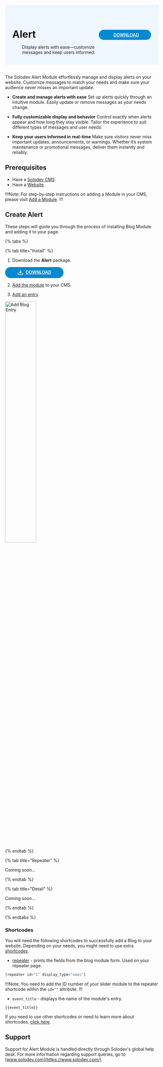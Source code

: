 #

<div style="display: flex; align-items: center; justify-content: space-between; padding: 2rem 1.5rem; margin-bottom: 2rem; background-color: #eef6ff;">
  <div style="display: flex; align-items: center; justify-content: start;">
    <!-- <img src="/static/images/logos/blog-module-icon.jpg" alt="Alert Icon" style="width: 80px;"> -->
    <div>
      <h1 style="margin-left: 0; font-size: 2rem; margin-bottom: 0.25rem;">Alert</h1>
      <p style="padding-left: 2rem; margin-bottom: 0;">Display alerts with ease—customize messages and keep users informed.</p>
    </div>
  </div>
  <a href="https://solodev-alert.s3.us-east-1.amazonaws.com/releases/alert-latest.zip" style="background-color: #0488ce; color: #fff; padding: .5rem 2.5rem; border-radius: 20px; font-weight: 600; display: inline-flex;"><span style="padding-right: .5rem; display: inline-flex; align-items: center;"><svg xmlns="http://www.w3.org/2000/svg" viewBox="0 0 16 16" width="20" height="20" fill="#fff"><path d="M2.75 14A1.75 1.75 0 0 1 1 12.25v-2.5a.75.75 0 0 1 1.5 0v2.5c0 .138.112.25.25.25h10.5a.25.25 0 0 0 .25-.25v-2.5a.75.75 0 0 1 1.5 0v2.5A1.75 1.75 0 0 1 13.25 14Z"></path><path d="M7.25 7.689V2a.75.75 0 0 1 1.5 0v5.689l1.97-1.969a.749.749 0 1 1 1.06 1.06l-3.25 3.25a.749.749 0 0 1-1.06 0L4.22 6.78a.749.749 0 1 1 1.06-1.06l1.97 1.969Z"></path></svg></span>DOWNLOAD</a>
</div>

The Solodev Alert Module effortlessly manage and display alerts on your website. Customize messages to match your needs and make sure your audience never misses an important update.

- **Create and manage alerts with ease** Set up alerts quickly through an intuitive module. Easily update or remove messages as your needs change.

- **Fully customizable display and behavior** Control exactly when alerts appear and how long they stay visible. Tailor the experience to suit different types of messages and user needs.

- **Keep your users informed in real-time** Make sure visitors never miss important updates, announcements, or warnings. Whether it’s system maintenance or promotional messages, deliver them instantly and reliably.

## Prerequisites

- Have a [Solodev CMS](/quickstart).
- Have a [Website](/workspace/websites/add-website/).

!!!Note: 
For step-by-step instructions on adding a Module in your CMS, please visit [Add a Module](/workspace/modules/add-module/).
!!!

## Create Alert

These steps will guide you through the process of installing Blog Module and adding it to your page.

{% tabs %}

{% tab title="Install" %}

1. Download the **Alert** package.

<a href="https://solodev-alert.s3.us-east-1.amazonaws.com/releases/alert-latest.zip" style="background-color: #0488ce; color: #fff; padding: .5rem 2.5rem; border-radius: 20px; font-weight: 600; display: inline-flex;"><span style="padding-right: .5rem; display: inline-flex; align-items: center;"><svg xmlns="http://www.w3.org/2000/svg" viewBox="0 0 16 16" width="20" height="20" fill="#fff"><path d="M2.75 14A1.75 1.75 0 0 1 1 12.25v-2.5a.75.75 0 0 1 1.5 0v2.5c0 .138.112.25.25.25h10.5a.25.25 0 0 0 .25-.25v-2.5a.75.75 0 0 1 1.5 0v2.5A1.75 1.75 0 0 1 13.25 14Z"></path><path d="M7.25 7.689V2a.75.75 0 0 1 1.5 0v5.689l1.97-1.969a.749.749 0 1 1 1.06 1.06l-3.25 3.25a.749.749 0 0 1-1.06 0L4.22 6.78a.749.749 0 1 1 1.06-1.06l1.97 1.969Z"></path></svg></span>DOWNLOAD</a>

2. [Add the module](/workspace/modules/add-module/) to your CMS.

<!-- <img src="/static/images/modules/blog/add-blog.jpg" alt="Add Blog" style="width: 45%; margin-bottom: 20px;"> -->

3. [Add an entry](/workspace/modules/module/add-entry/).

<img src="/static/images/modules/blog/add-entry-blog.jpg" alt="Add Blog Entry" style="width: 45%; margin-bottom: 20px;">

{% endtab %}

{% tab title="Repeater" %}

Coming soon...

<!-- 1. [Create a file](/workspace/websites/add-file/) called `alert-repeater.tpl` on your prefer location. This file will contain the code for your alert bar that will dynamically pull in your alert entries. -->

<!-- <img src="/static/images/modules/blog/blog-repeater-file.jpg" alt="Blog Repeater File" style="width: 45%; margin-bottom: 20px;"> -->
<!--
2. Insert the HTML code into your file to display the blog roll. For example:

```js
<div class="row row-cols-lg-2 row-cols-1">
  <div class="col">
    <img alt="Placeholder image" src="/_/images/blog-image.png" class="img-fluid">
  </div>
  <div class="col">
    <h2>
      <a href="/blog/detail/" class="text-black">Blog title</a>
    </h2>
    <p>Blog intro.</p>
    <p><a class="btn btn-primary" aria-label="Read more about blog" href="/blog/detail/">Read more</a></p>
  </div>
</div>
```

3. Include or replace the code with the shortcodes where needed. For example:

```js
<div class="row row-cols-lg-2 row-cols-1">
  [repeater id="" limit="0, 4" display_type="forum"]
    <div class="col">
      <img alt="Placeholder image" src="[get_asset_file_url id={{blog_image}}]" class="img-fluid">
    </div>
    <div class="col">
      <h2>
        <a href="{{path}}" class="text-black">{{event_title}}</a>
      </h2>
      <p>{{blog_intro}}</p>
      <p><a class="btn btn-primary" aria-label="Read more about {{event_title}}" href="{{path}}">Read more</a></p>
    </div>
  [/repeater]
</div>
```

4. [Insert your blog repeater file](/workspace/websites/page/file-to-page/) into the page you want to display the entries on.

<img src="/static/images/modules/blog/blog-repeater-page.jpg" alt="Blog Repeater on Page" style="width: 85%;">
!-->
{% endtab %}

{% tab title="Detail" %}

Coming soon...

<!-- 1. [Create a file](/workspace/websites/add-file/) called `blog-detail.tpl` on your prefer location. This file will contain the code for your blog entry.

<img src="/static/images/modules/blog/blog-detail-file.jpg" alt="Blog Detail File" style="width: 45%; margin-bottom: 20px;">

2. Insert the HTML code into your file to display the blog content.

3. Include or replace the code with the shortcodes where needed.

4. [Insert your blog detail file](/workspace/websites/page/file-to-page/) into the page you want to display the entries on. -->

{% endtab %}                    

{% endtabs %}

### Shortcodes

You will need the following shortcodes to successfully add a Blog to your website. Depending on your needs, you might need to use extra [shortcodes](/shortcodes/).

- [repeater](/shortcodes/module/#repeater) - prints the fields from the blog module form. Used on your repeater page.

```js
[repeater id="1" display_type="news"]
```

!!!Note:
You need to add the ID number of your slider module to the repeater shortcode within the `id=""` attribute.
!!!

- `event_title` - displays the name of the module's entry.

```
{{event_title}}
```

<!-- {{{start_time}}} -->
If you need to use other shortcodes or need to learn more about shortcodes, [click here](/shortcodes/).

## Support

Support for Alert Module is handled directly through Solodev's global help desk. For more information regarding support queries, go to [www.solodev.com](https://www.solodev.com/).